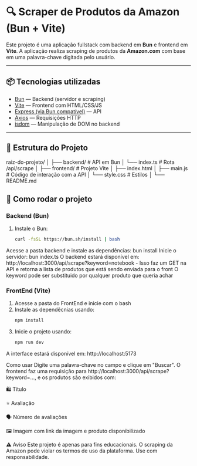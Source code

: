 # 🔍 Scraper de Produtos da Amazon (Bun + Vite)

Este projeto é uma aplicação fullstack com backend em **Bun** e frontend em **Vite**. A aplicação realiza scraping de produtos da **Amazon.com** com base em uma palavra-chave digitada pelo usuário.

---

## 📦 Tecnologias utilizadas

- [Bun](https://bun.sh) — Backend (servidor e scraping)
- [Vite](https://vitejs.dev/) — Frontend com HTML/CSS/JS
- [Express (via Bun compatível)](https://expressjs.com/) — API
- [Axios](https://axios-http.com/) — Requisições HTTP
- [jsdom](https://github.com/jsdom/jsdom) — Manipulação de DOM no backend

---

## 📁 Estrutura do Projeto

raiz-do-projeto/
│
├── backend/ # API em Bun
│ └── index.ts # Rota /api/scrape
│
├── frontend/ # Projeto Vite
│ ├── index.html
│ ├── main.js # Código de interação com a API
│ └── style.css # Estilos
│
└── README.md

## 🚀 Como rodar o projeto

### Backend (Bun)

1. Instale o Bun:
   ```bash
   curl -fsSL https://bun.sh/install | bash

Acesse a pasta backend e instale as dependências:
bun install
Inicie o servidor: bun index.ts
O backend estará disponível em:  http://localhost:3000/api/scrape?keyword=notebook - Isso faz um GET na API e retorna a lista de produtos que está sendo enviada para o front
O keyword pode ser substituido por qualquer produto que queria achar

### FrontEnd (Vite) 
1. Acesse a pasta do FrontEnd e inicie com o bash 
2. Instale as dependêcnias usando:
    ```bash
   npm install 
3. Inicie o projeto usando:
    ```bash
   npm run dev
A interface estará disponível em: 
http://localhost:5173

Como usar
Digite uma palavra-chave no campo e clique em "Buscar". O frontend faz uma requisição para http://localhost:3000/api/scrape?keyword=..., e os produtos são exibidos com:

🛍️ Título

⭐ Avaliação

🗣️ Número de avaliações

🖼️ Imagem com link da imagem e produto disponibilizado

⚠️ Aviso
Este projeto é apenas para fins educacionais. O scraping da Amazon pode violar os termos de uso da plataforma. Use com responsabilidade.

